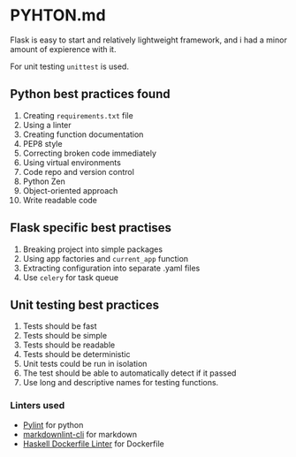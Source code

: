# PYHTON.md

Flask is easy to start and relatively lightweight framework, and i had a
minor amount of expierence with it.

For unit testing `unittest` is used.

## Python best practices found

1. Creating `requirements.txt` file
2. Using a linter
3. Creating function documentation
4. PEP8 style
5. Correcting broken code immediately
6. Using virtual environments
7. Code repo and version control
8. Python Zen
9. Object-oriented approach
10. Write readable code

## Flask specific best practises

1. Breaking project into simple packages
2. Using app factories and `current_app` function
3. Extracting configuration into separate .yaml files
4. Use `celery` for task queue

## Unit testing best practices

1. Tests should be fast
2. Tests should be simple
3. Tests should be readable
4. Tests should be deterministic
5. Unit tests could be run in isolation
6. The test should be able to automatically detect if it passed
7. Use long and descriptive names for testing functions.

### Linters used

* [Pylint](https://www.pylint.org/) for python
* [markdownlint-cli](https://github.com/igorshubovych/markdownlint-cli) for markdown
* [Haskell Dockerfile Linter](https://github.com/hadolint/hadolint) for Dockerfile
